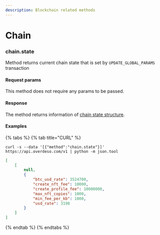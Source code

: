 ```yaml
---
description: Blockchain related methods
---
```


# Chain

### chain.state

Method returns current chain state that is set by `UPDATE_GLOBAL_PARAMS` transaction

#### Request params

This method does not require any params to be passed.

#### Response

The method returns information of [chain state structure](structures.md#chain-state).

#### Examples

{% tabs %}
{% tab title="CURL" %}
```shell
curl -s --data '[{"method":"chain.state"}]' https://api.overdeso.com/v1 | python -m json.tool
```

```json
[
    [
        null,
        {
            "btc_usd_rate": 3524700,
            "create_nft_fee": 10000,
            "create_profile_fee": 10000000,
            "max_nft_copies": 1000,
            "min_fee_per_kb": 1000,
            "usd_rate": 3198
        }
    ]
]
```
{% endtab %}
{% endtabs %}
